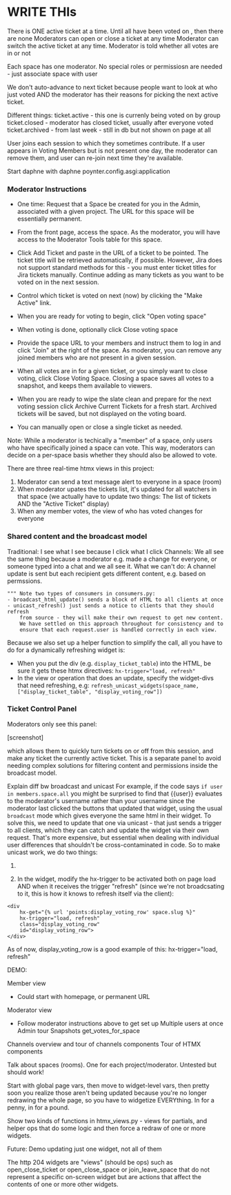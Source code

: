 # WRITE THIs

There is ONE active ticket at a time.
Until all have been voted on , then there are none
Moderators can open or close a ticket at any time
Moderator can switch the active ticket at any time.
Moderator is told whether all votes are in or not

Each space has one moderator. No special roles or permissiosn are needed - just associate space with user

We don't auto-advance to next ticket because people want to look at who just voted AND the moderator has their reasons for picking the next active ticket.

Different things:
ticket.active - this one is currenly being voted on by group
ticket.closed - moderator has closed ticket, usually after everyone voted
ticket.archived - from last week - still in db but not shown on page at all



User joins each session to which they sometimes contribute. If a user appears in Voting Members but is not present one day, the moderator can remove them, and user can re-join next time they're available.


Start daphne with
daphne poynter.config.asgi:application


### Moderator Instructions

- One time: Request that a Space be created for you in the Admin, associated with a given project. The URL for this space will be essentially permanent.

- From the front page, access the space. As the moderator, you will have access to the Moderator Tools table for this space.

- Click Add Ticket and paste in the URL of a ticket to be pointed. The ticket title will be retrieved automatically, if possible. However, Jira does not support standard methods for this - you must enter ticket titles for Jira tickets manually. Continue adding as many tickets as you want to be voted on in the next session.

- Control which ticket is voted on next (now) by clicking the "Make Active" link.

- When you are ready for voting to begin, click "Open voting space"

- When voting is done, optionally click Close voting space

- Provide the space URL to your members and instruct them to log in and click "Join" at the right of the space. As moderator, you can remove any joined members who are not present in a given session.

- When all votes are in for a given ticket, or you simply want to close voting, click Close Voting Space. Closing a space saves all votes to a snapshot, and keeps them available to viewers.

- When you are ready to wipe the slate clean and prepare for the next voting session click Archive Current Tickets for a fresh start. Archived tickets will be saved, but not displayed on the voting board.

- You can manually open or close a single ticket as needed.



Note: While a moderator is techically a "member" of a space, only users who have specifically joined a space can vote. This way, moderators can decide on a per-space basis whether they should also be allowed to vote.


There are three real-time htmx views in this project:

1) Moderator can send a text message alert to everyone in a space (room)
2) When moderator upates the tickets list, it's updated for all watchers in that space
    (we actually have to update two things: The list of tickets AND the "Active Ticket" display)
3) When any member votes, the view of who has voted changes for everyone


### Shared content and the broadcast model

Traditional: I see what I see because I click what I click
Channels: We all see the same thing because a moderator e.g. made a change for everyone, or someone typed into a chat and we all see it.
What we can't do: A channel update is sent but each recipient gets different content, e.g. based on permssions.

    """ Note two types of consumers in consumers.py:
    - broadcast_html_update() sends a block of HTML to all clients at once
    - unicast_refresh() just sends a notice to clients that they should refresh
        from source - they will make their own request to get new content.
        We have settled on this approach throughout for consistency and to
        ensure that each request.user is handled correctly in each view.


Because we also set up a helper function to simplify the call, all you have to do for a dynamically refreshing widget is:
- When you put the div (e.g. `display_ticket_table`) into the HTML, be sure it gets these htmx directives: `hx-trigger="load, refresh"`
- In the view or operation that does an update, specify the widget-divs that need refreshing, e.g:
     `refresh_unicast_widgets(space_name, ["display_ticket_table", "display_voting_row"])`

### Ticket Control Panel

Moderators only see this panel:

[screenshot]

which allows them to quickly turn tickets on or off from this session, and make any ticket the currently active ticket. This is a separate panel to avoid needing complex solutions for filtering content and permissions inside the broadcast model.

Explain diff bw broadcast and unicast
For example, if the code says `if user in members.space.all` you might be surprised to find that {{user}} evaluates to the moderator's username rather than your username since the moderator last clicked the buttons that updated that widget, using the usual `broadcast` mode which gives everyone the same html in their widget. To solve this, we need to update that one via unicast - that just sends a trigger to all clients, which they can catch and update the widget via their own request. That's more expensive, but essential when dealing with individual user differences that shouldn't be cross-contaminated in code. So to make unicast work, we do two things:

1)


2) In the widget, modify the hx-trigger to be activated both on page load AND when it receives the trigger "refresh" (since we're not broadcsating to it, this is how it knows to refresh itself via the client):
```
<div
    hx-get="{% url 'points:display_voting_row' space.slug %}"
    hx-trigger="load, refresh"
    class="display_voting_row"
    id="display_voting_row">
</div>
```

As of now, display_voting_row is a good example of this:
hx-trigger="load, refresh"

DEMO:


Member view
- Could start with homepage, or permanent URL

Moderator view
- Follow moderator instructions above to get set up
Multiple users at once
Admin tour
Snapshots
get_votes_for_space

Channels overview and tour of channels components
Tour of HTMX components

Talk about spaces (rooms). One for each project/moderator. Untested but should work!

Start with global page vars, then move to widget-level vars, then pretty soon you realize those aren't being updated because you're no longer redrawing the whole page, so you have to widgetize EVERYthing.
In for a penny, in for a pound.

Show two kinds of functions in htmx_views.py - views for partials, and helper ops that do some logic and then force a redraw of one or more widgets.

Future: Demo updating just one widget, not all of them

The http 204 widgets are "views" (should be ops) such as open_close_ticket or open_close_space or join_leave_space that do not represent a specific on-screen widget but are actions that affect the contents of one or more other widgets.
